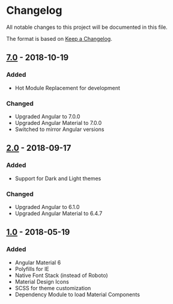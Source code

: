 # Changelog
All notable changes to this project will be documented in this file.

The format is based on [Keep a Changelog](https://keepachangelog.com/en/1.0.0/).

## [7.0](https://github.com/Microflash/angular-material-starter/tree/v7.0) - 2018-10-19

### Added

- Hot Module Replacement for development

### Changed

- Upgraded Angular to 7.0.0
- Upgraded Angular Material to 7.0.0
- Switched to mirror Angular versions

## [2.0](https://github.com/Microflash/angular-material-starter/tree/v2.0) - 2018-09-17

### Added

- Support for Dark and Light themes

### Changed

- Upgraded Angular to 6.1.0
- Upgraded Angular Material to 6.4.7

## [1.0](https://github.com/Microflash/angular-material-starter/tree/v1.0) - 2018-05-19

### Added

- Angular Material 6
- Polyfills for IE
- Native Font Stack (instead of Roboto)
- Material Design Icons
- SCSS for theme customization
- Dependency Module to load Material Components  
